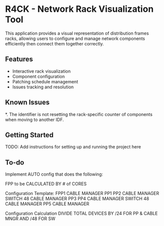 # R4CK - Network Rack Visualization Tool

This application provides a visual representation of distribution frames racks, allowing users to configure and manage network components efficiently then connect them together correctly.

## Features

- Interactive rack visualization
- Component configuration
- Patching schedule management
- Issues tracking and resolution

## Known Issues

*. The identifier is not resetting the rack-specific counter of components when moving to another IDF.

## Getting Started

TODO: Add instructions for setting up and running the project here

## To-do

Implement AUTO config that does the following:

FPP to be CALCULATED BY # of CORES

Configuration Template:
FPP1
CABLE MANAGER
PP1
PP2
CABLE MANAGER
SWITCH 48
CABLE MANAGER
PP3
PP4
CABLE MANAGER
SWITCH 48
CABLE MANAGER
PP5
CABLE MANAGER

Configuration Calculation
DIVIDE TOTAL DEVICES BY /24 FOR PP & CABLE MNGR AND /48 FOR SW

